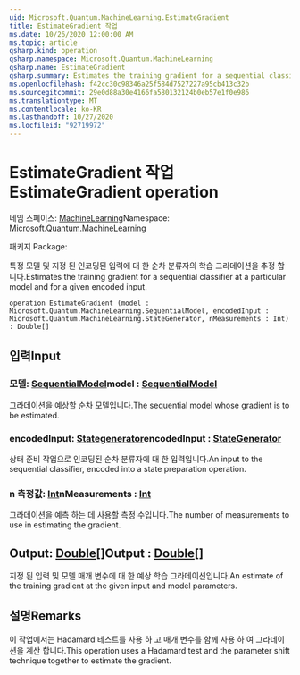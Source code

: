 ```yaml
---
uid: Microsoft.Quantum.MachineLearning.EstimateGradient
title: EstimateGradient 작업
ms.date: 10/26/2020 12:00:00 AM
ms.topic: article
qsharp.kind: operation
qsharp.namespace: Microsoft.Quantum.MachineLearning
qsharp.name: EstimateGradient
qsharp.summary: Estimates the training gradient for a sequential classifier at a particular model and for a given encoded input.
ms.openlocfilehash: f42cc30c98346a25f584d7527227a95cb413c32b
ms.sourcegitcommit: 29e0d88a30e4166fa580132124b0eb57e1f0e986
ms.translationtype: MT
ms.contentlocale: ko-KR
ms.lasthandoff: 10/27/2020
ms.locfileid: "92719972"
---
```

# <a name="estimategradient-operation"></a><span data-ttu-id="458e8-102">EstimateGradient 작업</span><span class="sxs-lookup"><span data-stu-id="458e8-102">EstimateGradient operation</span></span>

<span data-ttu-id="458e8-103">네임 스페이스: [MachineLearning](xref:Microsoft.Quantum.MachineLearning)</span><span class="sxs-lookup"><span data-stu-id="458e8-103">Namespace: [Microsoft.Quantum.MachineLearning](xref:Microsoft.Quantum.MachineLearning)</span></span>

<span data-ttu-id="458e8-104">패키지 [](https://nuget.org/packages/)</span><span class="sxs-lookup"><span data-stu-id="458e8-104">Package: [](https://nuget.org/packages/)</span></span>


<span data-ttu-id="458e8-105">특정 모델 및 지정 된 인코딩된 입력에 대 한 순차 분류자의 학습 그라데이션을 추정 합니다.</span><span class="sxs-lookup"><span data-stu-id="458e8-105">Estimates the training gradient for a sequential classifier at a particular model and for a given encoded input.</span></span>

```qsharp
operation EstimateGradient (model : Microsoft.Quantum.MachineLearning.SequentialModel, encodedInput : Microsoft.Quantum.MachineLearning.StateGenerator, nMeasurements : Int) : Double[]
```


## <a name="input"></a><span data-ttu-id="458e8-106">입력</span><span class="sxs-lookup"><span data-stu-id="458e8-106">Input</span></span>

### <a name="model--sequentialmodel"></a><span data-ttu-id="458e8-107">모델: [SequentialModel](xref:Microsoft.Quantum.MachineLearning.SequentialModel)</span><span class="sxs-lookup"><span data-stu-id="458e8-107">model : [SequentialModel](xref:Microsoft.Quantum.MachineLearning.SequentialModel)</span></span>

<span data-ttu-id="458e8-108">그라데이션을 예상할 순차 모델입니다.</span><span class="sxs-lookup"><span data-stu-id="458e8-108">The sequential model whose gradient is to be estimated.</span></span>


### <a name="encodedinput--stategenerator"></a><span data-ttu-id="458e8-109">encodedInput: [Stategenerator](xref:Microsoft.Quantum.MachineLearning.StateGenerator)</span><span class="sxs-lookup"><span data-stu-id="458e8-109">encodedInput : [StateGenerator](xref:Microsoft.Quantum.MachineLearning.StateGenerator)</span></span>

<span data-ttu-id="458e8-110">상태 준비 작업으로 인코딩된 순차 분류자에 대 한 입력입니다.</span><span class="sxs-lookup"><span data-stu-id="458e8-110">An input to the sequential classifier, encoded into a state preparation operation.</span></span>


### <a name="nmeasurements--int"></a><span data-ttu-id="458e8-111">n 측정값: [Int](xref:microsoft.quantum.lang-ref.int)</span><span class="sxs-lookup"><span data-stu-id="458e8-111">nMeasurements : [Int](xref:microsoft.quantum.lang-ref.int)</span></span>

<span data-ttu-id="458e8-112">그라데이션을 예측 하는 데 사용할 측정 수입니다.</span><span class="sxs-lookup"><span data-stu-id="458e8-112">The number of measurements to use in estimating the gradient.</span></span>



## <a name="output--double"></a><span data-ttu-id="458e8-113">Output: [Double](xref:microsoft.quantum.lang-ref.double)[]</span><span class="sxs-lookup"><span data-stu-id="458e8-113">Output : [Double](xref:microsoft.quantum.lang-ref.double)[]</span></span>

<span data-ttu-id="458e8-114">지정 된 입력 및 모델 매개 변수에 대 한 예상 학습 그라데이션입니다.</span><span class="sxs-lookup"><span data-stu-id="458e8-114">An estimate of the training gradient at the given input and model parameters.</span></span>

## <a name="remarks"></a><span data-ttu-id="458e8-115">설명</span><span class="sxs-lookup"><span data-stu-id="458e8-115">Remarks</span></span>

<span data-ttu-id="458e8-116">이 작업에서는 Hadamard 테스트를 사용 하 고 매개 변수를 함께 사용 하 여 그라데이션을 계산 합니다.</span><span class="sxs-lookup"><span data-stu-id="458e8-116">This operation uses a Hadamard test and the parameter shift technique together to estimate the gradient.</span></span>